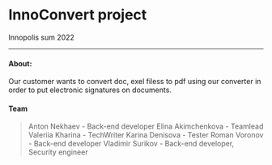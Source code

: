 # InnoConvert project 
Innopolis sum 2022
___
#### About:
Our customer wants to convert doc, exel filess to pdf using our converter in order to put electronic signatures on documents. 

#### Team
> Anton Nekhaev - Back-end developer
> Elina Akimchenkova - Teamlead
> Valeriia Kharina - TechWriter
> Karina Denisova - Tester
> Roman Voronov - Back-end developer 
> Vladimir Surikov - Back-end developer, Security engineer
